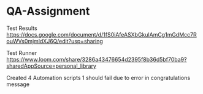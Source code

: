 # QA-Assignment
Test Results
https://docs.google.com/document/d/1fS0iAfeASXbGkulAmCg1mGdMcc7RouWVs0mjmldXJ6Q/edit?usp=sharing

Test Runner
https://www.loom.com/share/3286a43476654d2395f8b36d5bf70ba9?sharedAppSource=personal_library

Created 4 Automation scripts
1 should fail due to error in congratulations message
